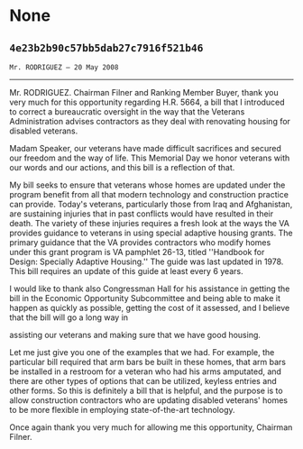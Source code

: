 # None
## `4e23b2b90c57bb5dab27c7916f521b46`
`Mr. RODRIGUEZ — 20 May 2008`

---


Mr. RODRIGUEZ. Chairman Filner and Ranking Member Buyer, thank you 
very much for this opportunity regarding H.R. 5664, a bill that I 
introduced to correct a bureaucratic oversight in the way that the 
Veterans Administration advises contractors as they deal with 
renovating housing for disabled veterans.

Madam Speaker, our veterans have made difficult sacrifices and 
secured our freedom and the way of life. This Memorial Day we honor 
veterans with our words and our actions, and this bill is a reflection 
of that.

My bill seeks to ensure that veterans whose homes are updated under 
the program benefit from all that modern technology and construction 
practice can provide. Today's veterans, particularly those from Iraq 
and Afghanistan, are sustaining injuries that in past conflicts would 
have resulted in their death. The variety of these injuries requires a 
fresh look at the ways the VA provides guidance to veterans in using 
special adaptive housing grants. The primary guidance that the VA 
provides contractors who modify homes under this grant program is VA 
pamphlet 26-13, titled ''Handbook for Design: Specially Adaptive 
Housing.'' The guide was last updated in 1978. This bill requires an 
update of this guide at least every 6 years.

I would like to thank also Congressman Hall for his assistance in 
getting the bill in the Economic Opportunity Subcommittee and being 
able to make it happen as quickly as possible, getting the cost of it 
assessed, and I believe that the bill will go a long way in


assisting our veterans and making sure that we have good housing.

Let me just give you one of the examples that we had. For example, 
the particular bill required that arm bars be built in these homes, 
that arm bars be installed in a restroom for a veteran who had his arms 
amputated, and there are other types of options that can be utilized, 
keyless entries and other forms. So this is definitely a bill that is 
helpful, and the purpose is to allow construction contractors who are 
updating disabled veterans' homes to be more flexible in employing 
state-of-the-art technology.

Once again thank you very much for allowing me this opportunity, 
Chairman Filner.